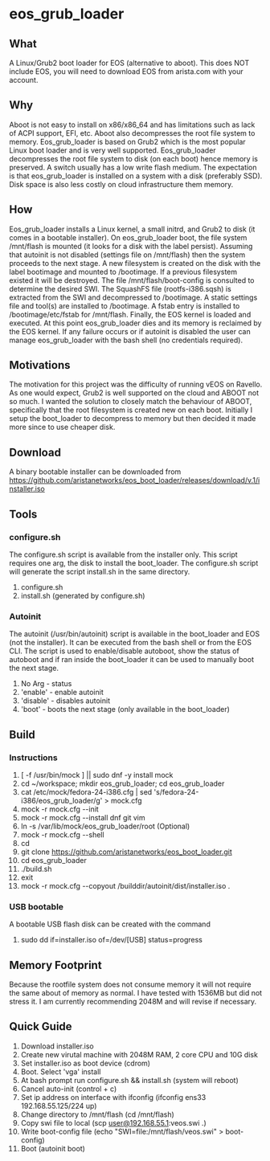 # eos_grub_loader

## What
A Linux/Grub2 boot loader for EOS (alternative to aboot). This does NOT include EOS, you will need to download EOS from arista.com with your account.

## Why
Aboot is not easy to install on x86/x86_64 and has limitations such as lack of ACPI support, EFI, etc. Aboot also decompresses the root file system to memory. Eos_grub_loader is based on Grub2 which is the most popular Linux boot loader and is very well supported. Eos_grub_loader decompresses the root file system to disk (on each boot) hence memory is preserved. A switch usually has a low write flash medium. The expectation is that eos_grub_loader is installed on a system with a disk (preferably SSD). Disk space is also less costly on cloud infrastructure them memory. 

## How
Eos_grub_loader installs a Linux kernel, a small initrd, and Grub2 to disk (it comes in a bootable installer). On eos_grub_loader boot, the file system /mnt/flash is mounted (it looks for a disk with the label persist). Assuming that autoinit is not disabled (settings file on /mnt/flash) then the system proceeds to the next stage. A new filesystem is created on the disk with the label bootimage and mounted to /bootimage. If a previous filesystem existed it will be destroyed. The file /mnt/flash/boot-config is consulted to determine the desired SWI. The SquashFS file (rootfs-i386.sqsh) is extracted from the SWI and decompressed to /bootimage. A static settings file and tool(s) are installed to /bootimage. A fstab entry is installed to /bootimage/etc/fstab for /mnt/flash. Finally, the EOS kernel is loaded and executed. At this point eos_grub_loader dies and its memory is reclaimed by the EOS kernel. If any failure occurs or if autoinit is disabled the user can manage eos_grub_loader with the bash shell (no credentials required).

## Motivations
The motivation for this project was the difficulty of running vEOS on Ravello. As one would expect, Grub2 is well supported on the cloud and ABOOT not so much. I wanted the solution to closely match the behaviour of ABOOT, specifically that the root filesystem is created new on each boot. Initially I setup the boot_loader to decompress to memory but then decided it made more since to use cheaper disk.

## Download
A binary bootable installer can be downloaded from https://github.com/aristanetworks/eos_boot_loader/releases/download/v.1/installer.iso

## Tools
### configure.sh
The configure.sh script is available from the installer only. This script requires one arg, the disk to install the boot_loader. The configure.sh script will generate the script install.sh in the same directory.

1. configure.sh
2. install.sh (generated by configure.sh)

### Autoinit
The autoinit (/usr/bin/autoinit) script is available in the boot_loader and EOS (not the installer). It can be executed from the bash shell or from the EOS CLI. The script is used to enable/disable autoboot, show the status of autoboot and if ran inside the boot_loader it can be used to manually boot the next stage.

1. No Arg    - status
2. 'enable'  - enable autoinit
3. 'disable' - disables autoinit
4. 'boot' - boots the next stage (only available in the boot_loader)

## Build
### Instructions
1. [ -f /usr/bin/mock ] || sudo dnf -y install mock
2. cd ~/workspace; mkdir eos_grub_loader; cd eos_grub_loader
3. cat /etc/mock/fedora-24-i386.cfg | sed 's/fedora-24-i386/eos_grub_loader/g' > mock.cfg
4. mock -r mock.cfg --init
5. mock -r mock.cfg --install dnf git vim
6. ln -s /var/lib/mock/eos_grub_loader/root (Optional)
7. mock -r mock.cfg --shell
8. cd
9. git clone https://github.com/aristanetworks/eos_boot_loader.git
10. cd eos_grub_loader
11. ./build.sh
12. exit
13. mock -r mock.cfg --copyout /builddir/autoinit/dist/installer.iso .

### USB bootable
A bootable USB flash disk can be created with the command

1. sudo dd if=installer.iso of=/dev/[USB] status=progress

## Memory Footprint
Because the rootfile system does not consume memory it will not require the same about of memory as normal. I have tested with 1536MB but did not stress it. I am currently recommending 2048M and will revise if necessary.

## Quick Guide
1. Download installer.iso
2. Create new virutal machine with 2048M RAM, 2 core CPU and 10G disk
3. Set installer.iso as boot device (cdrom)
4. Boot. Select 'vga' install
5. At bash prompt run configure.sh && install.sh (system will reboot)
6. Cancel auto-init (control + c)
7. Set ip address on interface with ifconfig (ifconfig ens33 192.168.55.125/224 up)
8. Change directory to /mnt/flash (cd /mnt/flash)
8. Copy swi file to local (scp user@192.168.55.1:veos.swi .)
9. Write boot-config file (echo "SWI=file:/mnt/flash/veos.swi" > boot-config)
10. Boot (autoinit boot)

